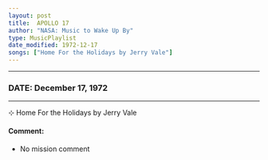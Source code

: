 ```yaml
---
layout: post
title:  APOLLO 17
author: "NASA: Music to Wake Up By"
type: MusicPlaylist
date_modified: 1972-12-17
songs: ["Home For the Holidays by Jerry Vale"]
---
```


----
### DATE: December 17, 1972
----
⊹ Home For the Holidays by Jerry Vale

#### Comment:
* No mission comment



<br/>
<center>
	<a target="_blank"
	   href="https://twitter.com/intent/tweet?hashtags=Space,NASA,Playlist,NASAWakeupCalls,SpaceProgram&text={{ page.author}}, '{{ page.songs.first }}' {{ page.title }}, {{ page.date | date: '%B %d, %Y' }}. {{ site.url }}{{ page.url }} @nasawakeupcalls">
	   <i class="fab fa-twitter" alt="Tweet this page" style="font-size: 1.3em;"></i>
	</a>
	&nbsp; 	<i class="fas fa-user-astronaut" style="font-size: 1.5em;"></i> &nbsp;
    <a type="amzn" search="'Home For the Holidays by Jerry Vale'" category="popular music">
        <i class="fab fa-amazon" style="font-size: 1.3em;"></i>
    </a>
</center>

